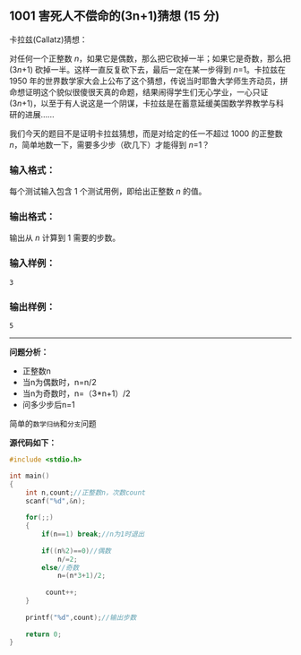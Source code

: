 ## 1001 害死人不偿命的(3n+1)猜想 (15 分)

卡拉兹(Callatz)猜想：

对任何一个正整数 *n*，如果它是偶数，那么把它砍掉一半；如果它是奇数，那么把 (3*n*+1) 砍掉一半。这样一直反复砍下去，最后一定在某一步得到 *n*=1。卡拉兹在 1950 年的世界数学家大会上公布了这个猜想，传说当时耶鲁大学师生齐动员，拼命想证明这个貌似很傻很天真的命题，结果闹得学生们无心学业，一心只证 (3*n*+1)，以至于有人说这是一个阴谋，卡拉兹是在蓄意延缓美国数学界教学与科研的进展……

我们今天的题目不是证明卡拉兹猜想，而是对给定的任一不超过 1000 的正整数 *n*，简单地数一下，需要多少步（砍几下）才能得到 *n*=1？

### 输入格式：

每个测试输入包含 1 个测试用例，即给出正整数 *n* 的值。

### 输出格式：

输出从 *n* 计算到 1 需要的步数。

### 输入样例：

```in
3
```

### 输出样例：

```out
5
```

---

**问题分析：**
- 正整数n
- 当n为偶数时，n=n/2
- 当n为奇数时，n=（3*n+1）/2
- 问多少步后n=1

简单的`数学归纳`和`分支`问题

**源代码如下：**

```c
#include <stdio.h>

int main()
{
	int n,count;//正整数n，次数count 
	scanf("%d",&n);
	
	for(;;)
	{
		if(n==1) break;//n为1时退出 
		
		if((n%2)==0)//偶数
			n/=2; 
		else//奇数 
		  	n=(n*3+1)/2;
		  	
		 count++;
	}
	
	printf("%d",count);//输出步数 
	
	return 0;
}
```